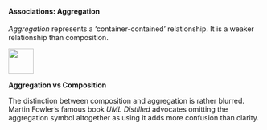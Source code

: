 <link rel="stylesheet" href="{{baseUrl}}/css/textbook.css">

<div class="website-content">

#### Associations: Aggregation

<div id="main">

_Aggregation_ represents a ‘container-contained’ relationship. It is a weaker relationship than composition.

<panel header="UML: Class Diagrams: Aggregation">
  <include src="../../../uml/classDiagrams/aggregation/topicPanel.md" />
</panel>

<p/>

<img src="{{baseUrl}}/oop/associations/aggregation/images/clubPerson.png" height="50" />
<p/>

**Aggregation vs Composition**

The distinction between composition and aggregation is rather blurred. Martin Fowler’s famous book _UML Distilled_ advocates omitting the aggregation symbol altogether as using it adds more confusion than clarity.


<!-- extras ------------------------------------------------------------------------------------ -->

<panel header=":paperclip: Extras" expandable type="seamless" expanded>

  <panel header=":mortar_board: Learning Outcomes" expandable type="seamless">
    <include src="exercises.md" />
  </panel>

  <panel header=":package: Resources" expandable type="seamless">
    <include src="resources.md" />
  </panel>

</panel>

</div>
</div>
